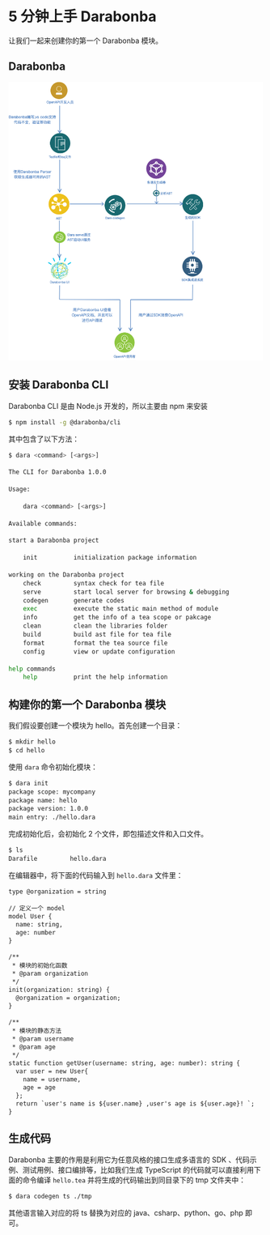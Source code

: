 # 5 分钟上手 Darabonba

让我们一起来创建你的第一个 Darabonba 模块。

## Darabonba

![Darabonba 流程图](../fixtures/dara_flow.png)

## 安装 Darabonba CLI

Darabonba CLI 是由 Node.js 开发的，所以主要由 npm 来安装

```sh
$ npm install -g @darabonba/cli
```

其中包含了以下方法：

```sh
$ dara <command> [<args>]

The CLI for Darabonba 1.0.0

Usage:

    dara <command> [<args>]

Available commands:

start a Darabonba project

    init          initialization package information

working on the Darabonba project
    check         syntax check for tea file
    serve         start local server for browsing & debugging
    codegen       generate codes
    exec          execute the static main method of module
    info          get the info of a tea scope or pakcage
    clean         clean the libraries folder
    build         build ast file for tea file
    format        format the tea source file
    config        view or update configuration

help commands
    help          print the help information

```

## 构建你的第一个 Darabonba 模块

我们假设要创建一个模块为 hello。首先创建一个目录：

```sh
$ mkdir hello
$ cd hello
```
使用 `dara` 命令初始化模块：

```sh
$ dara init
package scope: mycompany
package name: hello
package version: 1.0.0
main entry: ./hello.dara
```

完成初始化后，会初始化 2 个文件，即包描述文件和入口文件。

```sh
$ ls
Darafile         hello.dara
```

在编辑器中，将下面的代码输入到 `hello.dara` 文件里：
```dara
type @organization = string

// 定义一个 model
model User {
  name: string,
  age: number
}

/**
 * 模块的初始化函数
 * @param organization 
 */
init(organization: string) {
  @organization = organization;
}

/**
 * 模块的静态方法
 * @param username 
 * @param age
 */
static function getUser(username: string, age: number): string {
  var user = new User{
    name = username,
    age = age
  };
  return `user's name is ${user.name} ,user's age is ${user.age}! `;
} 
```

## 生成代码
Darabonba 主要的作用是利用它为任意风格的接口生成多语言的 SDK 、代码示例、测试用例、接口编排等，比如我们生成 TypeScript 的代码就可以直接利用下面的命令编译 `hello.tea` 并将生成的代码输出到同目录下的 tmp 文件夹中：
```sh
$ dara codegen ts ./tmp
```
其他语言输入对应的将 ts 替换为对应的 java、csharp、python、go、php 即可。